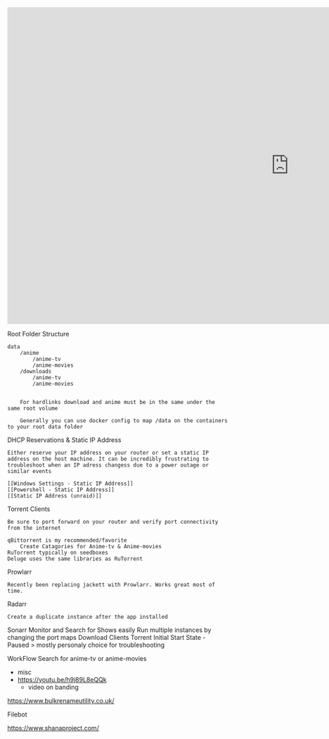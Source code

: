 <iframe width="1280" height="720" src="https://www.youtube.com/embed/9UfKcrxfZeI" title="YouTube video player" frameborder="0" allow="accelerometer; autoplay; clipboard-write; encrypted-media; gyroscope; picture-in-picture" allowfullscreen></iframe>

Root Folder Structure

	data
		/anime
			/anime-tv
			/anime-movies
		/downloads
			/anime-tv
			/anime-movies


		For hardlinks download and anime must be in the same under the same root volume

		Generally you can use docker config to map /data on the containers to your root data folder 

DHCP Reservations & Static IP Address

	Either reserve your IP address on your router or set a static IP address on the host machine. It can be incredibly frustrating to troubleshoot when an IP adress changess due to a power outage or similar events
	
	[[Windows Settings - Static IP Address]]
	[[Powershell - Static IP Address]]
	[[Static IP Address (unraid)]]

Torrent Clients

	Be sure to port forward on your router and verify port connectivity from the internet
	
	qBittorrent is my recommended/favorite
		Create Catagories for Anime-tv & Anime-movies
	RuTorrent typically on seedboxes
	Deluge uses the same libraries as RuTorrent

Prowlarr

	Recently been replacing jackett with Prowlarr. Works great most of time.
	
Radarr
	
	Create a duplicate instance after the app installed
	
Sonarr
	Monitor and Search for Shows easily
	Run multiple instances by changing the port maps
	Download Clients
		Torrent
			Initial Start State - Paused 
			> mostly personaly choice for troubleshooting
			
WorkFlow
	Search for anime-tv or anime-movies  


	
- misc
- https://youtu.be/h9j89L8eQQk
	- video on banding

https://www.bulkrenameutility.co.uk/

Filebot

https://www.shanaproject.com/
